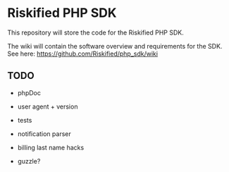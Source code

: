 Riskified PHP SDK
=================

This repository will store the code for the Riskified PHP SDK.

The wiki will contain the software overview and requirements for the SDK. See here: https://github.com/Riskified/php_sdk/wiki 


TODO
----
- phpDoc

- user agent + version
- tests

- notification parser

- billing last name hacks
- guzzle?
